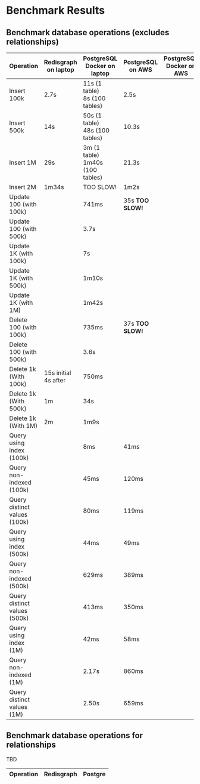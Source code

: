 # Benchmark Results

## Benchmark database operations (excludes relationships)

Operation                     | Redisgraph on laptop | PostgreSQL Docker on laptop        | PostgreSQL on AWS    | PostgreSQL Docker on AWS 
---                           | ---        | ---                                | ---                  | ---
Insert 100k                   | 2.7s       | 11s (1 table)</br>8s (100 tables)  | 2.5s                 |
Insert 500k                   | 14s        | 50s (1 table)</br>48s (100 tables) | 10.3s                |
Insert 1M                     | 29s        | 3m (1 table)</br>1m40s (100 tables)| 21.3s                |
Insert 2M                     | 1m34s      | TOO SLOW!                          | 1m2s                 |
Update 100 (with 100k)        |            | 741ms                              | 35s <b>TOO SLOW!</b> |
Update 100 (with 500k)        |            | 3.7s                               |                      |
Update 1K (with 100k)         |            | 7s                                 |                      |
Update 1K (with 500k)         |            | 1m10s                              |                      |
Update 1K (with 1M)           |            | 1m42s                              |                      |
Delete 100 (with 100k)        |            | 735ms                              | 37s <b>TOO SLOW!</b> |
Delete 100 (with 500k)        |            | 3.6s                               |                      |
Delete 1k (With 100k)         | 15s initial</br>4s after | 750ms                |                      |
Delete 1k (With 500k)         | 1m         | 34s                                |                      |
Delete 1k (With 1M)           | 2m         | 1m9s                               |                      |
Query using index (100k)      |            | 8ms                                | 41ms                 |
Query non-indexed (100k)      |            | 45ms                               | 120ms                |
Query distinct values (100k)  |            | 80ms                               | 119ms                |
Query using index (500k)      |            | 44ms                               | 49ms                 |
Query non-indexed (500k)      |            | 629ms                              | 389ms                |
Query distinct values (500k)  |            | 413ms                              | 350ms                |
Query using index (1M)        |            | 42ms                               | 58ms                 |
Query non-indexed (1M)        |            | 2.17s                              | 860ms                |
Query distinct values (1M)    |            | 2.50s                              | 659ms                |



## Benchmark database operations for relationships

TBD

Operation              | Redisgraph | Postgre
---                    | ---        | ---
